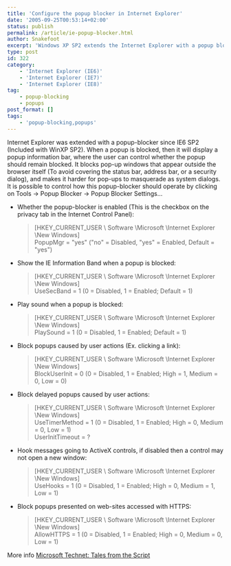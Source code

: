 ```yaml
---
title: 'Configure the popup blocker in Internet Explorer'
date: '2005-09-25T00:53:14+02:00'
status: publish
permalink: /article/ie-popup-blocker.html
author: Snakefoot
excerpt: 'Windows XP SP2 extends the Internet Explorer with a popup blocking feature.'
type: post
id: 322
category:
    - 'Internet Explorer (IE6)'
    - 'Internet Explorer (IE7)'
    - 'Internet Explorer (IE8)'
tag:
    - popup-blocking
    - popups
post_format: []
tags:
    - 'popup-blocking,popups'
---
```

Internet Explorer was extended with a popup-blocker since IE6 SP2 (Included with WinXP SP2). When a popup is blocked, then it will display a popup information bar, where the user can control whether the popup should remain blocked. It blocks pop-up windows that appear outside the browser itself (To avoid covering the status bar, address bar, or a security dialog), and makes it harder for pop-ups to masquerade as system dialogs. It is possible to control how this popup-blocker should operate by clicking on Tools -&gt; Popup Blocker -&gt; Popup Blocker Settings...

- Whether the popup-blocker is enabled (This is the checkbox on the privacy tab in the Internet Control Panel):
  > \[HKEY\_CURRENT\_USER \\ Software \\Microsoft \\Internet Explorer \\New Windows\]  
  >  PopupMgr = "yes" ("no" = Disabled, "yes" = Enabled, Default = "yes")
- Show the IE Information Band when a popup is blocked:
  > \[HKEY\_CURRENT\_USER \\ Software \\Microsoft \\Internet Explorer \\New Windows\]  
  >  UseSecBand = 1 (0 = Disabled, 1 = Enabled; Default = 1)
- Play sound when a popup is blocked:
  > \[HKEY\_CURRENT\_USER \\ Software \\Microsoft \\Internet Explorer \\New Windows\]  
  >  PlaySound = 1 (0 = Disabled, 1 = Enabled; Default = 1)
- Block popups caused by user actions (Ex. clicking a link):
  > \[HKEY\_CURRENT\_USER \\ Software \\Microsoft \\Internet Explorer \\New Windows\]  
  >  BlockUserInit = 0 (0 = Disabled, 1 = Enabled; High = 1, Medium = 0, Low = 0)
- Block delayed popups caused by user actions:
  > \[HKEY\_CURRENT\_USER \\ Software \\Microsoft \\Internet Explorer \\New Windows\]  
  >  UseTimerMethod = 1 (0 = Disabled, 1 = Enabled; High = 0, Medium = 0, Low = 1)  
  >  UserInitTimeout = ?
- Hook messages going to ActiveX controls, if disabled then a control may not open a new window:
  > \[HKEY\_CURRENT\_USER \\ Software \\Microsoft \\Internet Explorer \\New Windows\]  
  >  UseHooks = 1 (0 = Disabled, 1 = Enabled; High = 0, Medium = 1, Low = 1)
- Block popups presented on web-sites accessed with HTTPS:
  > \[HKEY\_CURRENT\_USER \\ Software \\Microsoft \\Internet Explorer \\New Windows\]  
  >  AllowHTTPS = 1 (0 = Disabled, 1 = Enabled; High = 0, Medium = 0, Low = 1)
 
 More info [Microsoft Technet: Tales from the Script](http://www.microsoft.com/technet/community/columns/scripts/default.mspx)  